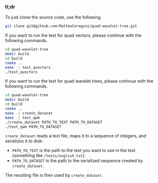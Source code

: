 ### tl;dr
To just clone the source code, use the following.
```bash
git clone git@github.com:MatteoCeregini/quad-wavelet-tree.git
```
If you want to run the test for quad vectors, please continue with the following commands.
```bash
cd quad-wavelet-tree
mkdir build
cd build
cmake ..
make -j test_qvectors
./test_qvectors
```
If you want to run the test for quad wavelet trees, please continue with the following commands.
```bash
cd quad-wavelet-tree
mkdir build
cd build
cmake ..
make -j create_dataset
make -j test_qwm
./create_dataset PATH_TO_TEXT PATH_TO_DATASET
./test_qwm PATH_TO_DATASET
```
`create_dataset` reads a text file, maps it to a sequence of integers, and serializes it to disk:
* `PATH_TO_TEXT` is the path to the text you want to use in the test (something like `/texts/english.txt`).
* `PATH_TO_DATASET` is the path to the serialized sequence created by `create_dataset`.

The resulting file is then used by `create_dataset`.

